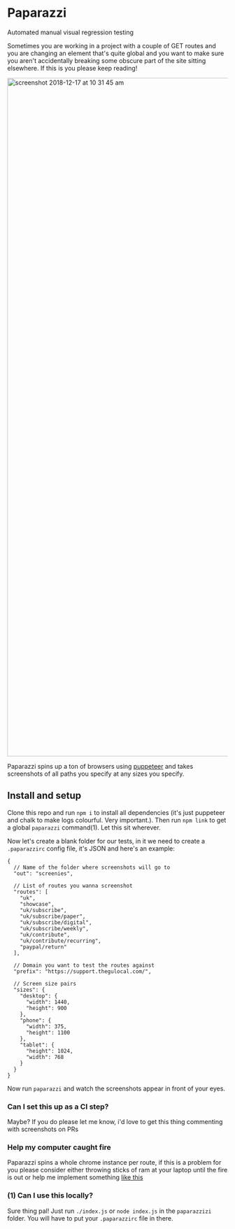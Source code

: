 # Paparazzi
Automated manual visual regression testing

Sometimes you are working in a project with a couple of GET routes and you are changing an element that's quite global and you want to make sure you aren't accidentally breaking some obscure part of the site sitting elsewhere. If this is you please keep reading!

<img width="1552" alt="screenshot 2018-12-17 at 10 31 45 am" src="https://user-images.githubusercontent.com/11539094/50081816-4a789380-01e7-11e9-896e-b3d8174dd396.png">

Paparazzi spins up a ton of browsers using <a href="https://github.com/GoogleChrome/puppeteer">puppeteer</a> and takes screenshots of all paths you specify at any sizes you specify.

## Install and setup

Clone this repo and run `npm i` to install all dependencies (it's just puppeteer and chalk to make logs colourful. Very important.). Then run `npm link` to get a global `paparazzi` command(1). Let this sit wherever.

Now let's create a blank folder for our tests, in it we need to create a `.paparazzirc` config file, it's JSON and here's an example:

```
{
  // Name of the folder where screenshots will go to
  "out": "screenies",
  
  // List of routes you wanna screenshot
  "routes": [
    "uk",
    "showcase",
    "uk/subscribe",
    "uk/subscribe/paper",
    "uk/subscribe/digital",
    "uk/subscribe/weekly",
    "uk/contribute",
    "uk/contribute/recurring",
    "paypal/return"
  ],
  
  // Domain you want to test the routes against
  "prefix": "https://support.thegulocal.com/",
  
  // Screen size pairs
  "sizes": {
    "desktop": {
      "width": 1440,
      "height": 900
    },
    "phone": {
      "width": 375,
      "height": 1100
    },
    "tablet": {
      "height": 1024,
      "width": 768
    }
  }
}
```
Now run `paparazzi` and watch the screenshots appear in front of your eyes.

### Can I set this up as a CI step?
Maybe? If you do please let me know, i'd love to get this thing commenting with screenshots on PRs

### Help my computer caught fire
Paparazzi spins a whole chrome instance per route, if this is a problem for you please consider either throwing sticks of ram at your laptop until the fire is out or help me implement something <a href="https://github.com/GoogleChrome/puppeteer/issues/1479">like this</a>

### (1) Can I use this locally?
Sure thing pal! Just run `./index.js` or `node index.js` in the `paparazzizi` folder. You will have to put your `.paparazzirc` file in there.
